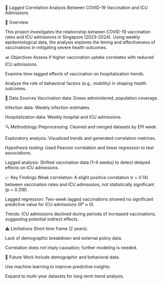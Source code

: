 🧪 Lagged Correlation Analysis Between COVID-19 Vaccination and ICU Admissions

📌 Overview

This project investigates the relationship between COVID-19 vaccination rates and ICU admissions in Singapore (2023–2024). Using weekly epidemiological data, the analysis explores the timing and effectiveness of vaccinations in mitigating severe health outcomes.

📊 Objectives
Assess if higher vaccination uptake correlates with reduced ICU admissions.

Examine time-lagged effects of vaccination on hospitalization trends.

Analyze the role of behavioral factors (e.g., mobility) in shaping health outcomes.

🧬 Data Sources
Vaccination data: Doses administered, population coverage.

Infection data: Weekly infection estimates.

Hospitalization data: Weekly hospital and ICU admissions.

🔍 Methodology
Preprocessing: Cleaned and merged datasets by EPI week.

Exploratory analysis: Visualized trends and generated correlation matrices.

Hypothesis testing: Used Pearson correlation and linear regression to test associations.

Lagged analysis: Shifted vaccination data (1–4 weeks) to detect delayed effects on ICU admissions.

📈 Key Findings
Weak correlation: A slight positive correlation (r = 0.14) between vaccination rates and ICU admissions, not statistically significant (p = 0.318).

Lagged regression: Two-week lagged vaccinations showed no significant predictive value for ICU admissions (R² ≈ 0).

Trends: ICU admissions declined during periods of increased vaccinations, suggesting potential indirect effects.

⚠️ Limitations
Short time frame (2 years).

Lack of demographic breakdown and external policy data.

Correlation does not imply causation; further modeling is needed.

🔮 Future Work
Include demographic and behavioral data.

Use machine learning to improve predictive insights.

Expand to multi-year datasets for long-term trend analysis.
